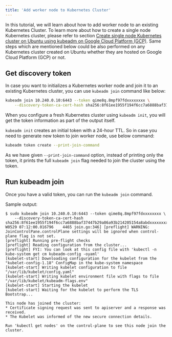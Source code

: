 ```yaml
---
title: 'Add worker node to Kubernetes Cluster'
---
```


In this tutorial, we will learn about how to add worker node to an existing Kubernetes Cluster. To learn more about how to create a single node Kubernetes cluster, please refer to section [Create single node Kubernetes cluster on Ubuntu using kubeadm on Google Cloud Platform (GCP)](single-node-k8s-ubuntu-gcp-kubeadm.md). Same steps which are mentioned below could be also performed on any Kubernetes cluster created on Ubuntu whether they are hosted on Google Cloud Platform (GCP) or not.

## Get discovery token

In case you want to initializes a Kubernetes worker node and join it to an existing Kubernetes cluster, you can use `kubeadm join` command like below:

```bash
kubeadm join 10.240.0.10:6443 --token qime8q.8mpf97fdxxxxxxxx \
    --discovery-token-ca-cert-hash sha256:8f61ee1955f194f6cc7a6888baf37447b29a86a93b214205154a8abdxxxxxxxx
```

When you configure a fresh Kubernetes cluster using `kubeadm init`, you will get the token information as part of the output itself. 

`kubeadm init` creates an initial token with a 24-hour TTL. So in case you need to generate new token to join worker node, use below command:

```bash
kubeadm token create --print-join-command
```

As we have given `--print-join-command` option, instead of printing only the token, it prints the full `kubeadm join` flag needed to join the cluster using the token.

## Run kubeadm join 

Once you have a valid token, you can run the `kubeadm join` command.

Sample output:

```text
$ sudo kubeadm join 10.240.0.10:6443 --token qime8q.8mpf97fdxxxxxxxx \
    --discovery-token-ca-cert-hash sha256:8f61ee1955f194f6cc7a6888baf37447b29a86a93b214205154a8abdxxxxxxxx
W0529 07:12:00.016796    4465 join.go:346] [preflight] WARNING: JoinControlPane.controlPlane settings will be ignored when control-plane flag is not set.
[preflight] Running pre-flight checks
[preflight] Reading configuration from the cluster...
[preflight] FYI: You can look at this config file with 'kubectl -n kube-system get cm kubeadm-config -oyaml'
[kubelet-start] Downloading configuration for the kubelet from the "kubelet-config-1.18" ConfigMap in the kube-system namespace
[kubelet-start] Writing kubelet configuration to file "/var/lib/kubelet/config.yaml"
[kubelet-start] Writing kubelet environment file with flags to file "/var/lib/kubelet/kubeadm-flags.env"
[kubelet-start] Starting the kubelet
[kubelet-start] Waiting for the kubelet to perform the TLS Bootstrap...

This node has joined the cluster:
* Certificate signing request was sent to apiserver and a response was received.
* The Kubelet was informed of the new secure connection details.

Run 'kubectl get nodes' on the control-plane to see this node join the cluster.
```
